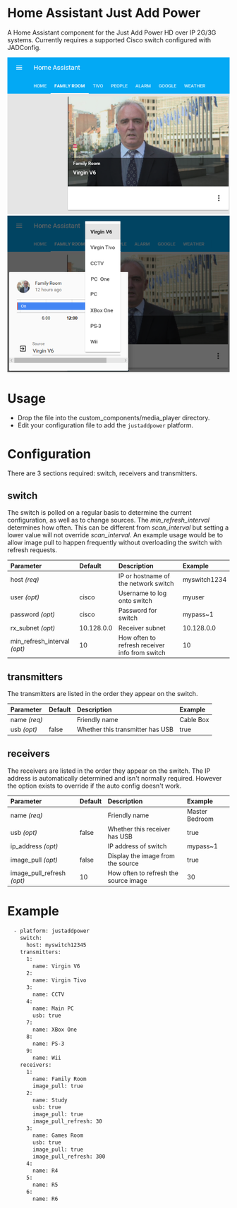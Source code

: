# Home Assistant Just Add Power
A Home Assistant component for the Just Add Power HD over IP 2G/3G systems.  Currently requires a supported Cisco switch configured with JADConfig.

![Just Add Power component for Home Assistant](img/HA-JAP01.png "Just Add Power component for Home Assistant")
![Source list](img/HA-JAP02.png "Source List")

# Usage
+ Drop the file into the custom_components/media_player directory.
+ Edit your configuration file to add the `justaddpower` platform.

# Configuration
There are 3 sections required: switch, receivers and transmitters.

## switch
The switch is polled on a regular basis to determine the current configuration, as well as to change sources.  The _min_refresh_interval_ determines how often.  This can be different from _scan_interval_ but setting a lower value will not override _scan_interval_.  An example usage would be to allow image pull to happen frequently without overloading the switch with refresh requests.

| Parameter | Default | Description | Example |
|:----------|:--------|:------------|:--------|
| host _(req)_ | | IP or hostname of the network switch | myswitch1234 |
| user _(opt)_ | cisco | Username to log onto switch | myuser |
| password _(opt)_ | cisco | Password for switch | mypass~1 |
| rx_subnet _(opt)_ | 10.128.0.0 | Receiver subnet | 10.128.0.0 |
| min_refresh_interval _(opt)_ | 10 | How often to refresh receiver info from switch | 10 |

## transmitters
The transmitters are listed in the order they appear on the switch.

| Parameter | Default | Description | Example |
|:----------|:--------|:------------|:--------|
| name _(req)_ | | Friendly name | Cable Box |
| usb _(opt)_ | false | Whether this transmitter has USB | true |

## receivers
The receivers are listed in the order they appear on the switch.  The IP address is automatically determined and isn't normally required.  However the option exists to override if the auto config doesn't work.

| Parameter | Default | Description | Example |
|:----------|:--------|:------------|:--------|
| name _(req)_ | | Friendly name | Master Bedroom |
| usb _(opt)_ | false | Whether this receiver has USB | true |
| ip_address _(opt)_ | | IP address of switch | mypass~1 |
| image_pull _(opt)_ | false | Display the image from the source | true |
| image_pull_refresh _(opt)_ | 10 | How often to refresh the source image | 30 |

# Example
```
  - platform: justaddpower
    switch:
      host: myswitch12345
    transmitters:
      1:
        name: Virgin V6
      2:
        name: Virgin Tivo
      3:
        name: CCTV
      4:
        name: Main PC
        usb: true
      7:
        name: XBox One
      8:
        name: PS-3
      9:
        name: Wii
    receivers:
      1:
        name: Family Room
        image_pull: true
      2:
        name: Study
        usb: true
        image_pull: true
        image_pull_refresh: 30
      3:
        name: Games Room
        usb: true
        image_pull: true
        image_pull_refresh: 300
      4:
        name: R4
      5:
        name: R5
      6:
        name: R6
```
